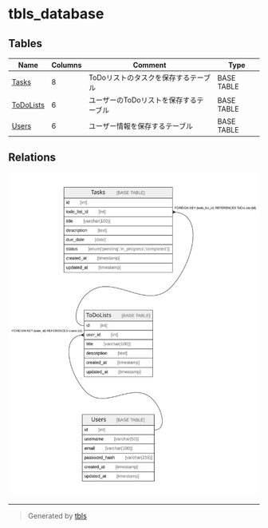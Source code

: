 # tbls_database

## Tables

| Name | Columns | Comment | Type |
| ---- | ------- | ------- | ---- |
| [Tasks](Tasks.md) | 8 | ToDoリストのタスクを保存するテーブル | BASE TABLE |
| [ToDoLists](ToDoLists.md) | 6 | ユーザーのToDoリストを保存するテーブル | BASE TABLE |
| [Users](Users.md) | 6 | ユーザー情報を保存するテーブル | BASE TABLE |

## Relations

![er](schema.svg)

---

> Generated by [tbls](https://github.com/k1LoW/tbls)
